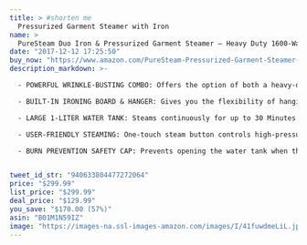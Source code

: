 ```yaml
---
title: > #shorten me
  Pressurized Garment Steamer with Iron
name: >
  PureSteam Duo Iron & Pressurized Garment Steamer – Heavy Duty 1600-Watt Power with 1 Liter Water Tank, Built-In Ironing Board, and Deluxe Garment Hanger with Clips
date: "2017-12-12 17:25:50"
buy_now: "https://www.amazon.com/PureSteam-Pressurized-Garment-Steamer-Built-/dp/B01M1N59IZ?SubscriptionId=AKIAIA5RBQIWQVTCUEUQ&tag=coldcutdeals-20&linkCode=xm2&camp=2025&creative=165953&creativeASIN=B01M1N59IZ"
description_markdown: >-

  - POWERFUL WRINKLE-BUSTING COMBO: Offers the option of both a heavy-duty pressurized garment steamer and a traditional iron in one powerful unit

  - BUILT-IN IRONING BOARD & HANGER: Gives you the flexibility of hanging fabrics while steaming and using the ironing board when ironing

  - LARGE 1-LITER WATER TANK: Steams continuously for up to 30 Minutes per tank

  - USER-FRIENDLY STEAMING: One-touch steam button controls high-pressured steam for an easy, effective, and efficient steaming experience

  - BURN PREVENTION SAFETY CAP: Prevents opening the water tank when there is hot steam or water inside that can cause skin burns


tweet_id_str: "940633804477272064"
price: "$299.99"
list_price: "$299.99"
deal_price: "$129.99"
you_save: "$170.00 (57%)"
asin: "B01M1N59IZ"
image: "https://images-na.ssl-images-amazon.com/images/I/41fuwdmeLiL.jpg"
---
```


